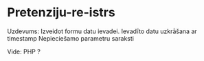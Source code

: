 # Pretenziju-re-istrs
Uzdevums:
  Izveidot formu datu ievadei.
  Ievadīto datu uzkrāšana ar timestamp
  Nepieciešamo parametru saraksti

Vide:
  PHP ?
